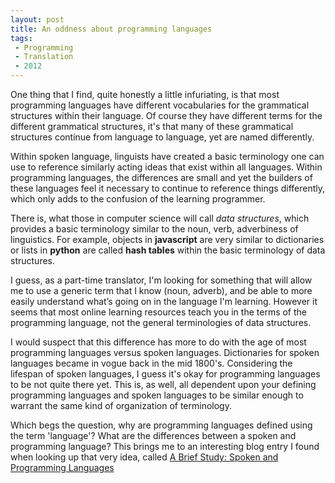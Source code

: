 ```yaml
---
layout: post
title: An oddness about programming languages
tags:
 - Programming
 - Translation
 - 2012
---
```


One thing that I find, quite honestly a little infuriating, is that most programming languages have different vocabularies for the grammatical structures within their language. Of course they have different terms for the different grammatical structures, it's that many of these grammatical structures continue from language to language, yet are named differently. 

Within spoken language, linguists have created a basic terminology one can use to reference similarly acting ideas that exist within all languages. Within programming languages, the differences are small and yet the builders of these languages feel it necessary to continue to reference things differently, which only adds to the confusion of the learning programmer.

There is, what those in computer science will call *data structures*, which provides a basic terminology similar to the noun, verb, adverbiness of linguistics. For example, objects in **javascript** are very similar to dictionaries or lists in **python** are called **hash tables** within the basic terminology of data structures. 

I guess, as a part-time translator, I'm looking for something that will allow me to use a generic term that I know (noun, adverb), and be able to more easily understand what’s going on in the language I'm learning. However it seems that most online learning resources teach you in the terms of the programming language, not the general terminologies of data structures. 

I would suspect that this difference has more to do with the age of most programming languages versus spoken languages. Dictionaries for spoken languages became in vogue back in the mid 1800's. Considering the lifespan of spoken languages, I guess it's okay for programming languages to be not quite there yet. This is, as well, all dependent upon your defining programming languages and spoken languages to be similar enough to warrant the same kind of organization of terminology. 

Which begs the question, why are programming languages defined using the term 'language'? What are the differences between a spoken and programming language? This brings me to an interesting blog entry I found when looking up that very idea, called [A Brief Study: Spoken and Programming Languages](http://invalidcast.com/2009/09/a-brief-study-spoken-and-programming-languages) 

